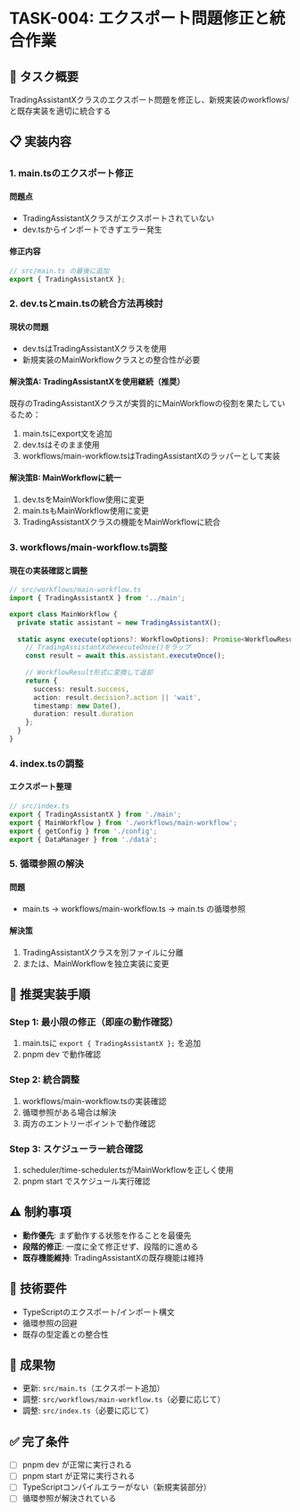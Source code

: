 # TASK-004: エクスポート問題修正と統合作業

## 🎯 タスク概要
TradingAssistantXクラスのエクスポート問題を修正し、新規実装のworkflows/と既存実装を適切に統合する

## 📋 実装内容

### 1. main.tsのエクスポート修正

#### 問題点
- TradingAssistantXクラスがエクスポートされていない
- dev.tsからインポートできずエラー発生

#### 修正内容
```typescript
// src/main.ts の最後に追加
export { TradingAssistantX };
```

### 2. dev.tsとmain.tsの統合方法再検討

#### 現状の問題
- dev.tsはTradingAssistantXクラスを使用
- 新規実装のMainWorkflowクラスとの整合性が必要

#### 解決策A: TradingAssistantXを使用継続（推奨）
既存のTradingAssistantXクラスが実質的にMainWorkflowの役割を果たしているため：
1. main.tsにexport文を追加
2. dev.tsはそのまま使用
3. workflows/main-workflow.tsはTradingAssistantXのラッパーとして実装

#### 解決策B: MainWorkflowに統一
1. dev.tsをMainWorkflow使用に変更
2. main.tsもMainWorkflow使用に変更
3. TradingAssistantXクラスの機能をMainWorkflowに統合

### 3. workflows/main-workflow.ts調整

#### 現在の実装確認と調整
```typescript
// src/workflows/main-workflow.ts
import { TradingAssistantX } from '../main';

export class MainWorkflow {
  private static assistant = new TradingAssistantX();
  
  static async execute(options?: WorkflowOptions): Promise<WorkflowResult> {
    // TradingAssistantXのexecuteOnce()をラップ
    const result = await this.assistant.executeOnce();
    
    // WorkflowResult形式に変換して返却
    return {
      success: result.success,
      action: result.decision?.action || 'wait',
      timestamp: new Date(),
      duration: result.duration
    };
  }
}
```

### 4. index.tsの調整

#### エクスポート整理
```typescript
// src/index.ts
export { TradingAssistantX } from './main';
export { MainWorkflow } from './workflows/main-workflow';
export { getConfig } from './config';
export { DataManager } from './data';
```

### 5. 循環参照の解決

#### 問題
- main.ts → workflows/main-workflow.ts → main.ts の循環参照

#### 解決策
1. TradingAssistantXクラスを別ファイルに分離
2. または、MainWorkflowを独立実装に変更

## 📝 推奨実装手順

### Step 1: 最小限の修正（即座の動作確認）
1. main.tsに `export { TradingAssistantX };` を追加
2. pnpm dev で動作確認

### Step 2: 統合調整
1. workflows/main-workflow.tsの実装確認
2. 循環参照がある場合は解決
3. 両方のエントリーポイントで動作確認

### Step 3: スケジューラー統合確認
1. scheduler/time-scheduler.tsがMainWorkflowを正しく使用
2. pnpm start でスケジュール実行確認

## ⚠️ 制約事項
- **動作優先**: まず動作する状態を作ることを最優先
- **段階的修正**: 一度に全て修正せず、段階的に進める
- **既存機能維持**: TradingAssistantXの既存機能は維持

## 🔧 技術要件
- TypeScriptのエクスポート/インポート構文
- 循環参照の回避
- 既存の型定義との整合性

## 📂 成果物
- 更新: `src/main.ts`（エクスポート追加）
- 調整: `src/workflows/main-workflow.ts`（必要に応じて）
- 調整: `src/index.ts`（必要に応じて）

## ✅ 完了条件
- [ ] pnpm dev が正常に実行される
- [ ] pnpm start が正常に実行される
- [ ] TypeScriptコンパイルエラーがない（新規実装部分）
- [ ] 循環参照が解決されている